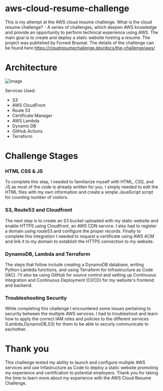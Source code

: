 # aws-cloud-resume-challenge

This is my attempt at the AWS cloud resume challenge. What is the cloud resume challenge? - A series of challenges, which deepen AWS knowledge and provide an opportunity to perform technical experience using AWS. The main goal is to create and deploy a static website hosting a resume. The project was published by Forrest Brazeal. The details of the challenge can be found here https://cloudresumechallenge.dev/docs/the-challenge/aws/ 

# Architecture
![image](https://github.com/jag1020/aws-cloud-resume-challenge/assets/147641656/30fc420f-453e-4067-a3b5-a82b4bc64fbe)


Services Used:

* S3
* AWS CloudFront
* Route 53
* Certificate Manager
* AWS Lambda
* Dynamo DB
* GitHub Actions
* Terraform

# Challenge Stages
### HTML CSS & JS
To complete this step, I needed to familiarize myself with HTML, CSS, and JS as most of the code is already written for you. I simply needed to edit the HTML files with my own information and create a simple JavaScript script for counting number of visitors.
### S3, Route53 and Cloudfront
The next step is to create an S3 bucket uploaded with my static website and enable HTTPS using Cloudfront, an AWS CDN service. I also had to register a domain using route53 and configure the proper records. Finally to complete this integration I needed to request a certificate using AWS ACM and link it to my domain to establish the HTTPS connection to my website. 
### DynamoDB, Lambda and Terraform
The steps that follow include creating a DynamoDB database, writing Python Lambda functions, and using Terraform for Infrastructure as Code (IAC). I'll also be using GitHub for source control and setting up Continuous Integration and Continuous Deployment (CI/CD) for my website's frontend and backend.
### Troubleshooting Security
While completing this challenge I encountered some issues pertaining to security between the multiple AWS services. I had to troubleshoot and learn how to apply the correct IAM roles and policies to the different services (Lambda,DynamoDB,S3) for them to be able to securly communicate to eachother.

# Thank you
This challenge tested my ability to launch and configure multiple AWS services and use Infastructure as Code to deploy a static website promoting my experience and ceritifcation to potential employers. Thank you for taking the time to learn more about my experience with the AWS Cloud Resume Challenge. 
